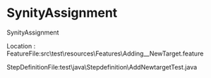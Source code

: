 # SynityAssignment
SynityAssignment 

Location :
FeatureFile:src\test\resources\Features\Adding__NewTarget.feature



StepDefinitionFile:test\java\Stepdefinition\AddNewtargetTest.java
